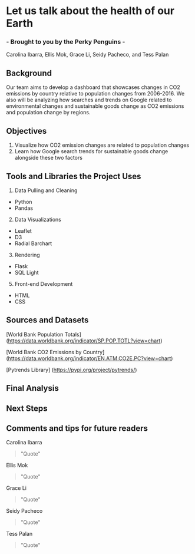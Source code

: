 # Let us talk about the health of our Earth 
### - Brought to you by the Perky Penguins - 
Carolina Ibarra, Ellis Mok, Grace Li, Seidy Pacheco, and Tess Palan

## Background
Our team aims to develop a dashboard that showcases changes in CO2 emissions by country relative to population changes from 2006-2016. 
We also will be analyzing how searches and trends on Google related to environmental changes and sustainable goods change as CO2 emissions and population change by regions.

## Objectives
1. Visualize how CO2 emission changes are related to population changes
2. Learn how Google search trends for sustainable goods change alongside these two factors

## Tools and Libraries the Project Uses
1. Data Pulling and Cleaning
  - Python
   - Pandas
2. Data Visualizations
  - Leaflet
  - D3
  - Radial Barchart 
3. Rendering
  - Flask
  - SQL Light
5. Front-end Development
  - HTML
  - CSS

## Sources and Datasets 
[World Bank Population Totals] (https://data.worldbank.org/indicator/SP.POP.TOTL?view=chart)

[World Bank CO2 Emissions by Country] (https://data.worldbank.org/indicator/EN.ATM.CO2E.PC?view=chart)

[Pytrends Library] (https://pypi.org/project/pytrends/)

## Final Analysis

## Next Steps

## Comments and tips for future readers
Carolina Ibarra
> "Quote" 

Ellis Mok
> "Quote"

Grace Li
> "Quote" 

Seidy Pacheco
> "Quote"

Tess Palan
> "Quote" 
